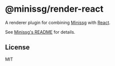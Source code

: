 # @minissg/render-react

A renderer plugin for combining [Minissg] with [React].

See [Minissg's README] for details.

## License

MIT

[Minissg]: https://github.com/uenoB/minissg
[React]: https://react.dev
[Minissg's README]: https://github.com/uenoB/minissg/tree/main/packages/vite-plugin-minissg#readme
